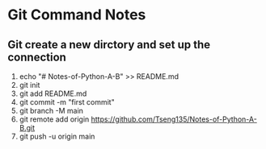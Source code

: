 # Git Command Notes

## Git create a new dirctory and set up the connection
1. echo "# Notes-of-Python-A-B" >> README.md
1. git init
1. git add README.md
1. git commit -m "first commit"
1. git branch -M main
1. git remote add origin https://github.com/Tseng135/Notes-of-Python-A-B.git
1. git push -u origin main

